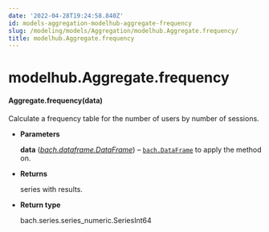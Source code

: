 ```yaml
---
date: '2022-04-28T19:24:58.840Z'
id: models-aggregation-modelhub-aggregate-frequency
slug: /modeling/models/Aggregation/modelhub.Aggregate.frequency/
title: modelhub.Aggregate.frequency
---
```


# modelhub.Aggregate.frequency


#### Aggregate.frequency(data)
Calculate a frequency table for the number of users by number of sessions.


* **Parameters**

    **data** ([*bach.dataframe.DataFrame*](/docs/modeling/bach/api-reference/DataFrame/bach.DataFrame/#bach.DataFrame)) – [`bach.DataFrame`](/docs/modeling/bach/api-reference/DataFrame/bach.DataFrame/#bach.DataFrame) to apply the method on.



* **Returns**

    series with results.



* **Return type**

    bach.series.series_numeric.SeriesInt64


<!-- !! processed by numpydoc !! -->
